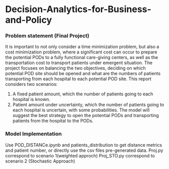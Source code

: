 # Decision-Analytics-for-Business-and-Policy

### Problem statement (Final Project)
It is important to not only consider a time minimization problem, but also a cost minimization problem, where a significant cost can occur to prepare the potential PODs to a fully functional care-giving centers, as well as the transportation cost to transport patients under emergent situation. The project focuses on balancing the two objectives, deciding on which potential POD site should be opened and what are the numbers of patients transporting from each hospital to each potential POD site.
This report considers two scenarios:
1. A fixed patient amount, which the number of patients going to each hospital is known.
2. Patient amount under uncertainty, which the number of patients going to each hospital is uncertain,
with some probabilities.
The model will suggest the best strategy to open the potential PODs and transporting patients from the hospital to the PODs.

### Model Implementation
Use POD_DISTANCe.ipynb and patients_distribution to get distance metrics and patient number, or directly use the csv files pre-generated data. Proj.py correspond to scenario 1(weighted approch) Proj_STO.py correspond to scenario 2 (Stochastic Approach) 


